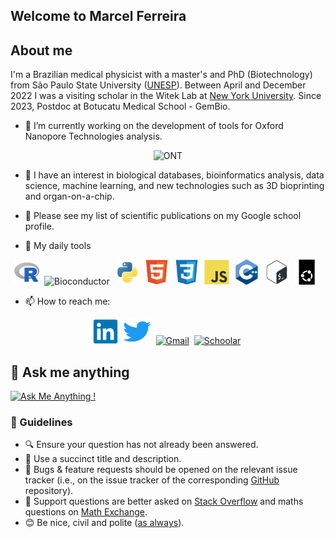 ## Welcome to Marcel Ferreira

<!--
**marceelrf/marceelrf** is a ✨ _special_ ✨ repository because its `README.md` (this file) appears on your GitHub profile.

Here are some ideas to get you started:

- 🔭 I’m currently working on ...
- 🌱 I’m currently learning ...
- 👯 I’m looking to collaborate on ...
- 🤔 I’m looking for help with ...
- 💬 Ask me about ...
- 📫 How to reach me: ...
- 😄 Pronouns: ...
- ⚡ Fun fact: ...
-->

## About me

I'm a Brazilian medical physicist with a master's and PhD (Biotechnology) from São Paulo State University ([UNESP](https://unesp.br/)). Between April and December 2022 I was a visiting scholar in the Witek Lab at [New York University](https://www.nyu.edu/). Since 2023, Postdoc at Botucatu Medical School - GemBio.

- 🔭 I’m currently working on the development of tools for Oxford Nanopore Technologies analysis.

<div align = "center"><img src="https://www.google.com/url?sa=i&url=https%3A%2F%2Fgithub.com%2Fnanoporetech&psig=AOvVaw0Vr8sLyiS7sIGC_LgnO5Sv&ust=1696702203800000&source=images&cd=vfe&opi=89978449&ved=0CBEQjRxqFwoTCPCpzbWC4oEDFQAAAAAdAAAAABAE" title="Oxford Nanopore" alt="ONT" width="40" height="40"></img>
</div>

- :eyes: I have an interest in biological databases, bioinformatics analysis, data science, machine learning, and new technologies such as 3D bioprinting and organ-on-a-chip.  

- :notebook: Please see my list of scientific publications on my Google school profile.

- :triangular_ruler: My daily tools
<div align = "center">
  <img src="https://github.com/devicons/devicon/blob/master/icons/r/r-original.svg" title="R" alt="R" width="40" height="40"/>&nbsp;
  <img src="https://raw.githubusercontent.com/Bioconductor/BiocStickers/master/Bioconductor/Bioconductor.png" title="Bioconductor" alt="Bioconductor" width="35" height="40"/>&nbsp;
  <img src="https://github.com/devicons/devicon/blob/master/icons/python/python-original.svg" title="Python" alt="Python" width="40" height="40"/>&nbsp;
  <img src="https://github.com/devicons/devicon/blob/master/icons/html5/html5-original.svg" title="HTML" alt="HTML" width="40" height="40"/>&nbsp;
  <img src="https://github.com/devicons/devicon/blob/master/icons/css3/css3-original.svg" title="CSS3" alt="CSS3" width="40" height="40"/>&nbsp;
  <img src="https://github.com/devicons/devicon/blob/master/icons/javascript/javascript-original.svg" title="Javascript" alt="Javascript" width="40" height="40"/>&nbsp;
  <img src="https://github.com/devicons/devicon/blob/master/icons/cplusplus/cplusplus-original.svg" title="C++" alt="C++" width="40" height="40"/>&nbsp;
  <img src="https://github.com/devicons/devicon/blob/master/icons/bash/bash-plain.svg" title="bash" alt="bash" width="40" height="40"/>&nbsp;
  <img src="https://github.com/devicons/devicon/blob/master/icons/ubuntu/ubuntu-plain.svg" title="ubuntu" alt="ubuntu" width="40" height="40"/>&nbsp;
</div>
<!--
[![Top Langs](https://github-readme-stats-git-masterrstaa-rickstaa.vercel.app/api/top-langs/?username=marceelrf)](https://github.com/anuraghazra/github-readme-stats)
-->

- 📫 How to reach me:

<div align = "center">
  <a href="https://www.linkedin.com/in/marceelrf/"><img src="https://github.com/devicons/devicon/blob/master/icons/linkedin/linkedin-original.svg" title="LinkedIn" alt="LinkedIn" width="40" height="40"/></a>&nbsp;
  <a href = "https://www.twitter.com/marceelrf/"><img src="https://github.com/devicons/devicon/blob/master/icons/twitter/twitter-original.svg" title="Twitter" alt="Twitter" width="45" height="40"/></a>&nbsp;
  <a href = "mailto:marcel.ferreira@unesp.br"><img src="https://upload.wikimedia.org/wikipedia/commons/thumb/7/7e/Gmail_icon_%282020%29.svg/2560px-Gmail_icon_%282020%29.svg.png" title="Gmail" alt="Gmail" width="45" height="40"/></a>&nbsp;
  <a href = "https://scholar.google.com.br/citations?user=lS42GYwAAAAJ&hl=pt-BR"><img src="https://upload.wikimedia.org/wikipedia/commons/thumb/c/c7/Google_Scholar_logo.svg/1024px-Google_Scholar_logo.svg.png" title="Schoolar" alt="Schoolar" width="40" height="40"/></a>&nbsp;
</div>

## 💬 Ask me anything

[![Ask Me Anything !](https://img.shields.io/badge/Ask%20me-anything-1abc9c.svg)](https://github.com/marceelrf#-ask-me-anything)

### :memo: Guidelines

 - :mag: Ensure your question has not already been answered.
 - :memo: Use a succinct title and description.
 - :bug: Bugs & feature requests should be opened on the relevant issue tracker (i.e., on the issue tracker of the corresponding [GitHub](https://github.com/marceelrf/) repository).
 - :signal_strength: Support questions are better asked on [Stack Overflow](https://stackoverflow.com/) and maths questions on [Math Exchange](https://math.stackexchange.com/).
 - :blush: Be nice, civil and polite ([as always](http://contributor-covenant.org/version/1/4/)).
